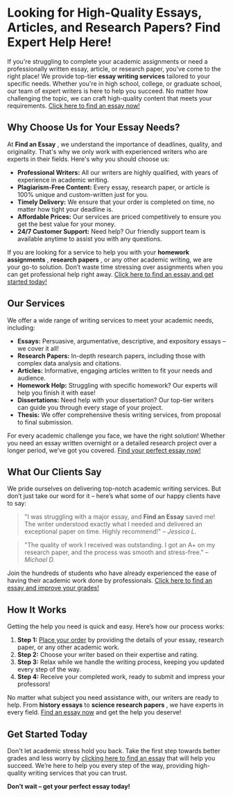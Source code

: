 # Looking for High-Quality Essays, Articles, and Research Papers? Find Expert Help Here!

If you're struggling to complete your academic assignments or need a professionally written essay, article, or research paper, you've come to the right place! We provide top-tier **essay writing services** tailored to your specific needs. Whether you're in high school, college, or graduate school, our team of expert writers is here to help you succeed. No matter how challenging the topic, we can craft high-quality content that meets your requirements. [Click here to find an essay now!](https://tinyurl.com/topessay?keyword=find+an+essay)

## Why Choose Us for Your Essay Needs?

At **Find an Essay** , we understand the importance of deadlines, quality, and originality. That's why we only work with experienced writers who are experts in their fields. Here's why you should choose us:

- **Professional Writers:** All our writers are highly qualified, with years of experience in academic writing.
- **Plagiarism-Free Content:** Every essay, research paper, or article is 100% unique and custom-written just for you.
- **Timely Delivery:** We ensure that your order is completed on time, no matter how tight your deadline is.
- **Affordable Prices:** Our services are priced competitively to ensure you get the best value for your money.
- **24/7 Customer Support:** Need help? Our friendly support team is available anytime to assist you with any questions.

If you are looking for a service to help you with your **homework assignments** , **research papers** , or any other academic writing, we are your go-to solution. Don’t waste time stressing over assignments when you can get professional help right away. [Click here to find an essay and get started today!](https://tinyurl.com/topessay?keyword=find+an+essay)

## Our Services

We offer a wide range of writing services to meet your academic needs, including:

- **Essays:** Persuasive, argumentative, descriptive, and expository essays – we cover it all!
- **Research Papers:** In-depth research papers, including those with complex data analysis and citations.
- **Articles:** Informative, engaging articles written to fit your needs and audience.
- **Homework Help:** Struggling with specific homework? Our experts will help you finish it with ease!
- **Dissertations:** Need help with your dissertation? Our top-tier writers can guide you through every stage of your project.
- **Thesis:** We offer comprehensive thesis writing services, from proposal to final submission.

For every academic challenge you face, we have the right solution! Whether you need an essay written overnight or a detailed research project over a longer period, we’ve got you covered. [Find your perfect essay now!](https://tinyurl.com/topessay?keyword=find+an+essay)

## What Our Clients Say

We pride ourselves on delivering top-notch academic writing services. But don’t just take our word for it – here’s what some of our happy clients have to say:

> "I was struggling with a major essay, and **Find an Essay** saved me! The writer understood exactly what I needed and delivered an exceptional paper on time. Highly recommend!" – _Jessica L._

> "The quality of work I received was outstanding. I got an A+ on my research paper, and the process was smooth and stress-free." – _Michael D._

Join the hundreds of students who have already experienced the ease of having their academic work done by professionals. [Click here to find an essay and improve your grades!](https://tinyurl.com/topessay?keyword=find+an+essay)

## How It Works

Getting the help you need is quick and easy. Here’s how our process works:

1. **Step 1:** [Place your order](https://tinyurl.com/topessay?keyword=find+an+essay) by providing the details of your essay, research paper, or any other academic work.
2. **Step 2:** Choose your writer based on their expertise and rating.
3. **Step 3:** Relax while we handle the writing process, keeping you updated every step of the way.
4. **Step 4:** Receive your completed work, ready to submit and impress your professors!

No matter what subject you need assistance with, our writers are ready to help. From **history essays** to **science research papers** , we have experts in every field. [Find an essay now](https://tinyurl.com/topessay?keyword=find+an+essay) and get the help you deserve!

## Get Started Today

Don't let academic stress hold you back. Take the first step towards better grades and less worry by [clicking here to find an essay](https://tinyurl.com/topessay?keyword=find+an+essay) that will help you succeed. We’re here to help you every step of the way, providing high-quality writing services that you can trust.

**Don’t wait – get your perfect essay today!**
